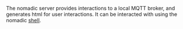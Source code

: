 The nomadic server provides interactions to a local MQTT broker, and generates html for user interactions.  It can be interacted with using the nomadic [shell](/SHELL.md).
